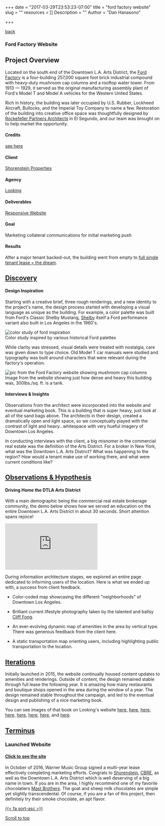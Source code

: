 +++
date = "2017-03-29T23:53:23-07:00"
title = "ford factory website"
slug = ""
resources = []
Description = ""
Author = "Dan Hanasono"

+++
<main id="single">
	<article class="post-section">
		<a href="../" class="back-link"><i class="fa fa-long-arrow-left" aria-hidden="true"></i> back</a>
	</article>
</main>
<section id="portfolio">
	<article class="portfolio-intro">
		<h1 class="ford-factory">Ford Factory Website</h1>
		</article>
	<article id="js-parallax-window" class="parallax-window">
		<div class="parallax-static-content">
		</div>
		<div id="js-parallax-background" class="parallax-background ford-factory-background"></div>
	</article>
</section>
<section id="portfolio-item">
	<section id="js-fadeInElement" class="fade-in-element">
		<article class="portfolio-overview">
			<h2>Project Overview</h2>
				<p>Located on the south end of the Downtown L.A. Arts District, the <a href="http://shorenstein.com/portfolio/investments/property?id=6833" target="_blank">Ford Factory</a> is a four-building 257,000 square foot brick industrial compound with heavy-duty mushroom cap columns and a rooftop water tower. From 1913 &mdash; 1929, it served as the original manufacturing assembly plant of Ford's Model T and Model A vehicles for the Western United States.</p>
				<p>Rich in history, the building was later occupied by U.S. Rubber, Lockheed Aircraft, Bullocks, and the Imperial Toy Company to name a few. Restoration of the building into creative office space was thoughtfully designed by <a href="http://rockefellerpartners.com" target="_blank">Rockefeller Partners Architects</a> in El Segundo, and our team was brought on to help market the opportunity.</p>
			  </div>
			</article>
			<article class="portfolio-colophon">
			<h4>Credits</h4>
			<p><a href="http://thefordfactoryla.com/humans.txt" target="_blank">see here</a></p>
			<h4>Client</h4>
			<p><a href="http://shorenstein.com" target="_blank">Shorenstein Properties</a></p>
			<h4>Agency</h4>
			<p><a href="http://looking.la/#/ford" target="_blank">Looking</a></p>
			<h4>Deliverables</h4>
			<p><a href="http://thefordfactoryla.com" target="_blank">Responsive Website</a></p>
			<h4>Goal</h4>
			<p>Marketing collateral communications for initial marketing push</p>
			<h4>Results</h4>
			<p>After a major tenant backed-out, the building went from empty to <a href="http://labusinessjournal.com/news/2016/oct/07/warner-music-group-inks-ford-factory-lease/" target="_blank">full single tenant lease = the dream</a>.</p>
			</article>
		<div class="clear"></div>
		<article class="portfolio-details expander">
			<a href="javascript:void(0)" class="expander-trigger expander-hidden"><h2>Discovery</h2></a>
			  <div class="expander-content">
			    <h4>Design Inspiration</h4>
			    <p>Starting with a creative brief, three rough renderings, and a new identity to the project's name, the design process started with developing a visual language as unique as the building. For example, a color palette was built from Ford's Classic Shelby Mustang, <a href="http://www.shelbyamerican.com" target="_blank">Shelby</a> itself a Ford performance variant also built in Los Angeles in the 1960's.</p>
			    <img src="/images/pf-ford-color-study.jpg" class="border-it" alt="color study of ford inspiration">
			    <figcaption>Color study inspired by various historical Ford palettes</figcaption>
			    <p class="topsies">While clarity was stressed, visual details were treated with nostalgia, care was given down to type choice. Old Model T car manuals were studied and typography was built around characters that were relevant during the factory's operation.</p>
			    <img src="http://thefordfactoryla.com/img/history1936.jpg" class="img-absolute" alt="pic from the Ford Factory website showing mushroom cap columns">
			    <figcaption>Image from the website showing just how dense and heavy this building was, 300lbs./sq. ft. is a tank.</figcaption>
			    <h4>Interviews &amp; Insights</h4>
			    <p>Observations from the architect were incorporated into the website and eventual marketing book. This is a building that is super heavy, just look at all of the sand bags above. The architects in their design, created a dramatically open and light space, so we conceptually played with the contrast of light and heavy…whitespace with very hueful imagery of Downtown Los Angeles.</p>
			    <p>In conducting interviews with the client, a big misnomer in the commercial real estate was the definition of the Arts District. For a broker in New York, what was the Downtown L.A. Arts District? What was happening to the region? How would a tenant make use of working there, and what were current conditions like?</p>
			  </div>
			</article>
			<article class="portfolio-details expander">
			<a href="javascript:void(0)" class="expander-trigger expander-hidden"><h2>Observations &amp; Hypothesis</h2></a>
			<div class="expander-content">
				<h4>Driving Home the DTLA Arts District</h4>
				<p>With a main demographic being the commercial real estate brokerage community, the demo below shows how we served an education on the entire Downtown L.A. Arts District in about 30 seconds. Short attention spans rejoice!</p>
			  	<div class="video">
				  	<div class="video-wrapper">
					  	<iframe src="https://www.youtube.com/embed/DBmoByWfSuY?rel=0" frameborder="0" allowfullscreen></iframe>
				  	</div>
			  	</div>
			  	<p class="topsies">During information architecture stages, we explored an entire page dedicated to informing users of the location. Here is what we ended up with, a success from client feedback.</p>
				<ul>
					<li><p>Color-coded map showcasing the different "neighborhoods" of Downtown Los Angeles.</p></li>
					<li><p>Brilliant current lifestyle photography taken by the talented and ballsy <a href="http://www.cliffwilliam.com/" target="_blank">Cliff Fong</a>.</p></li>
					<li><p>An ever-evolving dynamic map of amenities in the area by vertical type. There was generous feedback from the client here.</p></li>
					<li><p>A static transportation map orienting users, including highlighting public transportation to the location.</p></li>
				</ul>
			  </div>
			</article>
		<article class="portfolio-details expander">
			<a href="javascript:void(0)" class="expander-trigger expander-hidden"><h2>Iterations</h2></a>
			  <div class="expander-content">
			    <p>Initially launched in 2015, the website continually housed content updates to amenities and renderings. Outside of content, the design remained stable through full lease the following year. It is amazing how many restaurants and boutique shops opened in the area during the window of a year. The design remained stable throughout the campaign, and led to the eventual design and publishing of a nice marketing book.</p>
			    <p>You can see images of that book on Looking's website <a href="http://looking.la/app/assets/imgs/ford/ff-brochure-emboss.jpg" target="_blank" target="_blank">here</a>, <a href="http://looking.la/app/assets/imgs/ford/ff-brochure-location.jpg" target="_blank">here</a>, <a href="http://looking.la/app/assets/imgs/ford/ff-brochure-color.jpg" target="_blank">here</a>, <a href="http://looking.la/app/assets/imgs/ford/ff-brochure-features.jpg" target="_blank">here</a>, <a href="http://looking.la/app/assets/imgs/ford/ff-brochure-features.jpg" target="_blank">here</a>, <a href="http://looking.la/app/assets/imgs/ford/ff-brochure-spread.jpg" target="_blank">here</a>, <a href="http://looking.la/app/assets/imgs/ford/ff-brochure-transportation-map.jpg" target="_blank">here</a>, and <a href="http://looking.la/app/assets/imgs/ford/ff-brochure-envelope.jpg" target="_blank">here</a>.</p>
			  </div>
			</article>
			<article class="portfolio-details expander">
			<a href="javascript:void(0)" class="expander-trigger expander-hidden"><h2>Terminus</h2></a>
			  <div class="expander-content">
			    <h3>Launched Website</h3>
			    <h4 class="resume button"><a href="http://fordfactoryla.com" target="_blank">Click to see the site</a></h4>
			    <div class="clear"></div>
			    <p>In October of 2016, Warner Music Group signed a multi-year lease effectively completing marketing efforts. Congrats to <a href="http://shorenstein.com" target="_blank">Shorenstein</a>, <a href="http://www.cbre.com" target="_blank">CBRE</a>, as well as the Downtown L.A. Arts District which is well deserving of a big name in town. If you are in the area, I highly recommend one of my favorite chocolatiers <a href="https://mastbrothers.com" target="_blank">Mast Brothers</a>. The goat and sheep milk chocolates are simple yet slightly transcendental. Of course, if you are a fan of this project, then definitely try their smoke chocolate, an apt flavor.</p> 
			  </div>
			</article>
		</section>
<div>
	<a href="#top-o-page" class="back-to-top">{{< fa sort-asc >}}
	<p>Scroll to top</p>
	</a>
</div>
</section>
